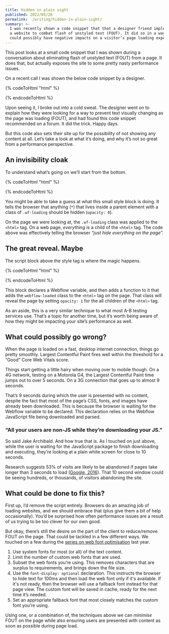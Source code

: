 ```yaml
---
title: Hidden in plain sight
published: 2022/05/26
permalink:  /writing/hidden-in-plain-sight/
summary: >-
  I was recently shown a code snippet that that a designer friend implemented on
  a website to combat flash of unstyled text (FOUT). It did so in a way that
  could possibly have negative impacts on a visitor’s page loading experience.
---
```


This post looks at a small code snippet that I was shown during a conversation about eliminating flash of unstyled text (FOUT) from a page. It does that, but actually exposes the site to some pretty nasty performance issues.

On a recent call I was shown the below code snippet by a designer.

<!-- markdownlint-disable -->
{% codeToHtml "html" %}
<script>
    var Webflow = Webflow || [];
    Webflow.push(function () {
        $('html').addClass('webflow-loaded')
    });
</script>

<style>
.wf-loading \* {
    opacity: 0;
}
</style>
{% endcodeToHtml %}
<!-- markdownlint-enable -->

Upon seeing it, I broke out into a cold sweat. The designer went on to explain how they were looking for a way to prevent text visually changing as the page was loading (FOUT), and had found this code snippet recommended on a forum. It did the trick. Happy days.

But this code also sets their site up for the possibility of not showing any content at all. Let’s take a look at what it’s doing, and why it’s not so great from a performance perspective.

## An invisibility cloak

To understand what’s going on we’ll start from the bottom.

<!-- markdownlint-disable -->
{% codeToHtml "html" %}
<style>
    .wf-loading * {
        opacity: 0;
    }
</style>
{% endcodeToHtml %}
<!-- markdownlint-enable -->

You might be able to take a guess at what this small style block is doing. It tells the browser that anything (`*`) that lives inside a parent element with a class of `.wf-loading` should be hidden (`opacity: 0`).

On the page we were looking at, the `.wf-loading` class was applied to the `<html>` tag. On a web page, _everything_ is a child of the `<html>` tag. The code above was effectively telling the browser _“just hide everything on the page”._

## The great reveal. Maybe

The script block above the style tag is where the magic happens.

<!-- markdownlint-disable -->
{% codeToHtml "html" %}
<script>
    var Webflow = Webflow || [];
    Webflow.push(function () {
        $('html').addClass('webflow-loaded')
    });
</script>
{% endcodeToHtml %}
<!-- markdownlint-enable -->

This block declares a Webflow variable, and then adds a function to it that adds the `webflow-loaded` class to the `<html>` tag on the page. That class will reveal the page by setting `opacity: 1` for the all children of the `<html>` tag.

As an aside, this is a very similar technique to what most A-B testing services use. That’s a topic for another time, but it’s worth being aware of how they might be impacting your site’s performance as well.

## What could possibly go wrong?

When the page is loaded on a fast, desktop internet connection, things go pretty smoothly. Largest Contentful Paint fires well within the threshold for a “Good” Core Web Vitals score.

Things start getting a little hairy when moving over to mobile though. On a 4G network, testing on a Motorola G4, the Largest Contentful Paint time jumps out to over 5 seconds. On a 3G connection that goes up to almost 9 seconds.

That’s 9 seconds during which the user is presented with no content, despite the fact that most of the page’s CSS, fonts, and images have already been downloaded. This is because the browser is waiting for the Webflow variable to be declared. This declaration relies on the Webflow JavaScript file being downloaded and parsed.

### “All your users are non-JS while they’re downloading your **JS.”**

So said Jake Archibald. And how true that is. As I touched on just above, while the user is waiting for the JavaScript package to finish downloading and executing, they’re looking at a plain white screen for close to 10 seconds.

Research suggests 53% of visits are likely to be abandoned if pages take longer than 3 seconds to load ([Google, 2016](https://blog.google/products/admanager/the-need-for-mobile-speed/)). That 10 second window could be seeing hundreds, or thousands, of visitors abandoning the site.

## What could be done to fix this?

First up, I’d remove the script entirely. Browsers do an amazing job of loading websites, and we should embrace that (plus give them a bit of help occasionally). You’d be surprised how often performance issues are a result of us trying to be too clever for our own good.

But okay, there’s still the desire on the part of the client to reduce/remove FOUT on the page. That could be tackled in a few different ways. We touched on a few during the [series on web font optimisation](https://optimised.email/series/optimising-web-fonts/) last year.

1. Use system fonts for most (or all) of the text content.
2. Limit the number of custom web fonts that are used.
3. Subset the web fonts you’re using. This removes characters that are surplus to requirements, and brings down the file size.
4. Use the `font-display: optional` declaration. This instructs the browser to hide text for 100ms and then load the web font only if it's available. If it's not ready, then the browser will use a fallback font instead for that page view. The custom font will be saved in cache, ready for the next time it’s needed.
5. Set an appropriate fallback font that most closely matches the custom font you’re using.

Using one, or a combination of, the techniques above we can _minimise_ FOUT on the page while also ensuring users are presented with content as soon as possible during page load.
